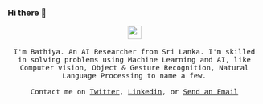 ### Hi there 👋

<p align="center">
  <img src="https://user-images.githubusercontent.com/34160159/176984510-a8a9e58e-896b-492b-bfe8-0d053d8d46df.gif" width="27px">
  <br><br>
  <samp>
I'm Bathiya. An AI Researcher from Sri Lanka. I'm skilled in solving problems using Machine Learning and AI, like Computer vision, Object & Gesture Recognition, Natural Language Processing to name a few.
     <br><br>Contact me on <a href="https://twitter.com/bathicodes">Twitter</a>, <a href="https://www.linkedin.com/in/bathiya-seneviratne-60b060153/">Linkedin</a>, or <a href="mailto:seneviratne.athiya@gmail.com">Send an Email</a>
  </samp>
</p>

